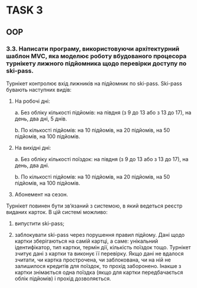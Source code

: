 # TASK 3
## OOP

### 3.3. Написати програму, використовуючи архітектурний шаблон MVC, яка моделює роботу вбудованого процесора турнікету лижного підйомника щодо  перевірки доступу по ski-pass.

Турнікет контролює вхід лижників на підйомник по ski-pass. Ski-pass бувають наступних видів:

1. На робочі дні:

   a. Без обліку кількості підйомів: на півдня (з 9 до 13 або з 13 до 17), на день, два дні, 5 днів.
   
   b. По кількості підйомів: на 10 підйомів, на 20 підйомів, на 50 підйомів, на 100 підйомів.

2. На вихідні дні:
   
    a. Без обліку кількості поїздок: на півдня (з 9 до 13 або з 13 до 17), на день, два дні.

    b. По кількості підйомів: на 10 підйомів, на 20 підйомів, на 50 підйомів, на 100 підйомів.

3. Абонемент на сезон.

Турнікет повинен бути зв’язаний з системою, в який ведеться реєстр виданих карток. В цій системі можливо:

1. випустити ski-pass;

2. заблокувати ski-pass через порушення правил підйому.
   Дані щодо картки зберігаються на самій картці, а саме: унікальний ідентифікатор, тип картки, термін дії, кількість поїздок тощо.
   Турнікет зчитує дані з картки та виконує її перевірку. Якщо дані не вдалося зчитати, чи картка прострочена, чи заблокована, чи на ній не залишилося кредитів для  поїздок, то прохід заборонено. Інакше з картки знімається одна поїздка (якщо для  картки передбачається облік підйомів) і прохід дозволяється. 
